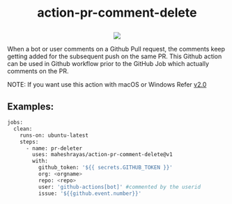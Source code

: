
<h1 align="center">
  <p align="center">action-pr-comment-delete</p>
</h1>
<div align="center">
  <a alt=""><img src="https://img.shields.io/docker/pulls/maheshrayas/pr-comment-deleter.svg" /></a>
  </div>


When a bot or user comments on a Github Pull request, the comments keep getting added for the subsequent push on the same PR. This Github action can be used in Github workflow prior to the GitHub Job which actually comments on the PR.

NOTE: If you want use this action with macOS or Windows Refer [v2.0](https://github.com/maheshrayas/action-pr-comment-delete/tree/mac-windows)

## Examples:

```bash
jobs:
  clean:
    runs-on: ubuntu-latest
    steps:
      - name: pr-deleter
        uses: maheshrayas/action-pr-comment-delete@v1
        with:
          github_token: '${{ secrets.GITHUB_TOKEN }}'
          org: <orgname>
          repo: <repo>
          user: 'github-actions[bot]' #commented by the userid
          issue: '${{github.event.number}}'
```
